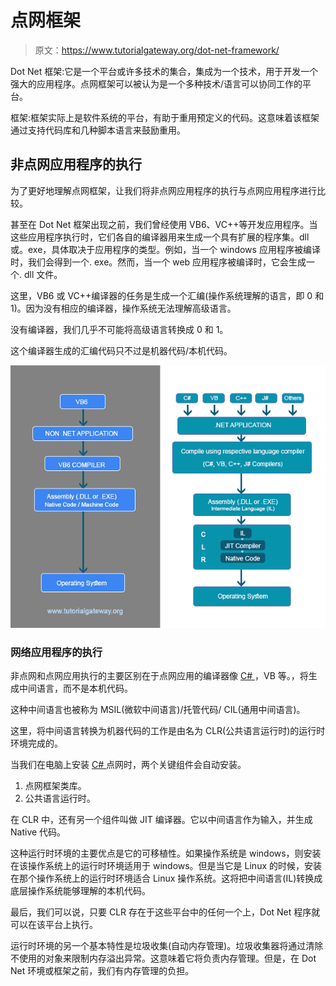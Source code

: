 # 点网框架

> 原文：<https://www.tutorialgateway.org/dot-net-framework/>

Dot Net 框架:它是一个平台或许多技术的集合，集成为一个技术，用于开发一个强大的应用程序。点网框架可以被认为是一个多种技术/语言可以协同工作的平台。

框架:框架实际上是软件系统的平台，有助于重用预定义的代码。这意味着该框架通过支持代码库和几种脚本语言来鼓励重用。

## 非点网应用程序的执行

为了更好地理解点网框架，让我们将非点网应用程序的执行与点网应用程序进行比较。

甚至在 Dot Net 框架出现之前，我们曾经使用 VB6、VC++等开发应用程序。当这些应用程序执行时，它们各自的编译器用来生成一个具有扩展的程序集。dll 或。exe，具体取决于应用程序的类型。例如，当一个 windows 应用程序被编译时，我们会得到一个. exe。然而，当一个 web 应用程序被编译时，它会生成一个. dll 文件。

这里，VB6 或 VC++编译器的任务是生成一个汇编(操作系统理解的语言，即 0 和 1)。因为没有相应的编译器，操作系统无法理解高级语言。

没有编译器，我们几乎不可能将高级语言转换成 0 和 1。

这个编译器生成的汇编代码只不过是机器代码/本机代码。

![Dot Net Framework](img/aeda122cfb2d5177a733e3f4f5fc63d8.png)

### 网络应用程序的执行

非点网和点网应用执行的主要区别在于点网应用的编译器像 [C# ](https://www.tutorialgateway.org/csharp-tutorial/) ，VB 等。，将生成中间语言，而不是本机代码。

这种中间语言也被称为 MSIL(微软中间语言)/托管代码/ CIL(通用中间语言)。

这里，将中间语言转换为机器代码的工作是由名为 CLR(公共语言运行时)的运行时环境完成的。

当我们在电脑上安装 [C# ](https://www.tutorialgateway.org/csharp-tutorial/) 点网时，两个关键组件会自动安装。

1.  点网框架类库。
2.  公共语言运行时。

在 CLR 中，还有另一个组件叫做 JIT 编译器。它以中间语言作为输入，并生成 Native 代码。

这种运行时环境的主要优点是它的可移植性。如果操作系统是 windows，则安装在该操作系统上的运行时环境适用于 windows。但是当它是 Linux 的时候，安装在那个操作系统上的运行时环境适合 Linux 操作系统。这将把中间语言(IL)转换成底层操作系统能够理解的本机代码。

最后，我们可以说，只要 CLR 存在于这些平台中的任何一个上，Dot Net 程序就可以在该平台上执行。

运行时环境的另一个基本特性是垃圾收集(自动内存管理)。垃圾收集器将通过清除不使用的对象来限制内存溢出异常。这意味着它将负责内存管理。但是，在 Dot Net 环境或框架之前，我们有内存管理的负担。
